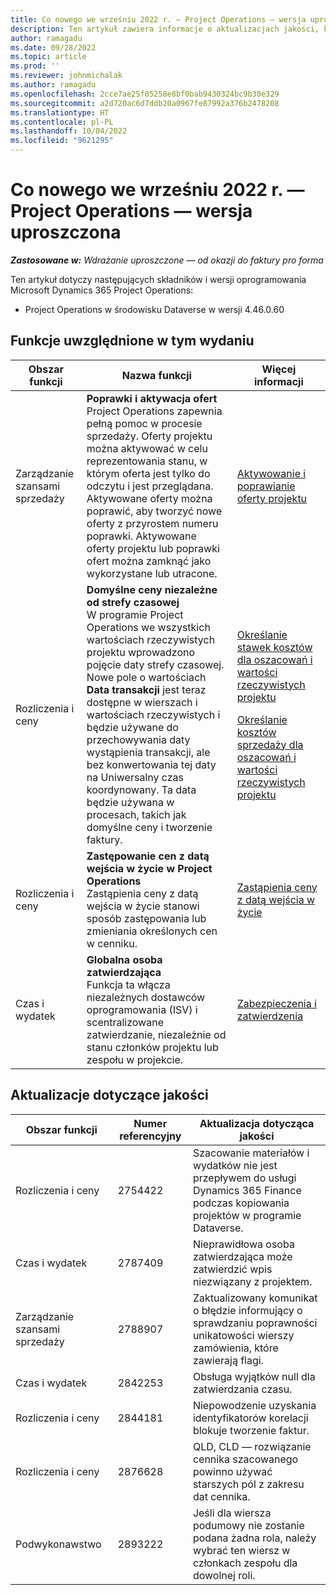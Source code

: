 ```yaml
---
title: Co nowego we wrześniu 2022 r. — Project Operations — wersja uproszczona
description: Ten artykuł zawiera informacje o aktualizacjach jakości, które są dostępne w wydaniu z września 2022 r. wdrożenia wersji uproszczonej Microsoft Dynamics 365 Project Operations.
author: ramagadu
ms.date: 09/28/2022
ms.topic: article
ms.prod: ''
ms.reviewer: johnmichalak
ms.author: ramagadu
ms.openlocfilehash: 2cce7ae25f05258e8bf0bab9430324bc9b30e329
ms.sourcegitcommit: a2d720ac6d7ddb20a0967fe87992a376b2478208
ms.translationtype: HT
ms.contentlocale: pl-PL
ms.lasthandoff: 10/04/2022
ms.locfileid: "9621295"
---
```

# <a name="whats-new-september-2022---project-operations-lite-deployment"></a>Co nowego we wrześniu 2022 r. — Project Operations — wersja uproszczona

_**Zastosowane w:** Wdrażanie uproszczone — od okazji do faktury pro forma_

Ten artykuł dotyczy następujących składników i wersji oprogramowania Microsoft Dynamics 365 Project Operations:

- Project Operations w środowisku Dataverse w wersji 4.46.0.60

## <a name="features-included-in-this-release"></a>Funkcje uwzględnione w tym wydaniu

| Obszar funkcji | Nazwa funkcji | Więcej informacji |
| --- | --- | --- |
| Zarządzanie szansami sprzedaży | **Poprawki i aktywacja ofert**<br>Project Operations zapewnia pełną pomoc w procesie sprzedaży. Oferty projektu można aktywować w celu reprezentowania stanu, w którym oferta jest tylko do odczytu i jest przeglądana. Aktywowane oferty można poprawić, aby tworzyć nowe oferty z przyrostem numeru poprawki. Aktywowane oferty projektu lub poprawki ofert można zamknąć jako wykorzystane lub utracone. | [Aktywowanie i poprawianie oferty projektu](/dynamics365/project-operations/sales/activation-and-revision) |
| Rozliczenia i ceny | **Domyślne ceny niezależne od strefy czasowej**<br>W programie Project Operations we wszystkich wartościach rzeczywistych projektu wprowadzono pojęcie daty strefy czasowej. Nowe pole o wartościach **Data transakcji** jest teraz dostępne w wierszach i wartościach rzeczywistych i będzie używane do przechowywania daty wystąpienia transakcji, ale bez konwertowania tej daty na Uniwersalny czas koordynowany. Ta data będzie używana w procesach, takich jak domyślne ceny i tworzenie faktury. | <p>[Określanie stawek kosztów dla oszacowań i wartości rzeczywistych projektu](/dynamics365/project-operations/pro/pricing-costing/cost-price-resolution-sales)</p><p>[Określanie kosztów sprzedaży dla oszacowań i wartości rzeczywistych projektu](/dynamics365/project-operations/pro/pricing-costing/sales-price-resolution-sales)</p> |
| Rozliczenia i ceny | **Zastępowanie cen z datą wejścia w życie w Project Operations**<br>Zastąpienia ceny z datą wejścia w życie stanowi sposób zastępowania lub zmieniania określonych cen w cenniku. | [Zastąpienia ceny z datą wejścia w życie](/dynamics365/project-operations/pricing-costing/dateffective_price_overrides) |
| Czas i wydatek | **Globalna osoba zatwierdzająca**<br>Funkcja ta włącza niezależnych dostawców oprogramowania (ISV) i scentralizowane zatwierdzanie, niezależnie od stanu członków projektu lub zespołu w projekcie. | [Zabezpieczenia i zatwierdzenia](/dynamics365/project-operations/approvals/approvals-security) |

## <a name="quality-updates"></a>Aktualizacje dotyczące jakości

| Obszar funkcji | Numer referencyjny | Aktualizacja dotycząca jakości |
| --- | --- | --- |
| Rozliczenia i ceny | 2754422 | Szacowanie materiałów i wydatków nie jest przepływem do usługi Dynamics 365 Finance podczas kopiowania projektów w programie Dataverse. |
| Czas i wydatek | 2787409 | Nieprawidłowa osoba zatwierdzająca może zatwierdzić wpis niezwiązany z projektem. |
| Zarządzanie szansami sprzedaży | 2788907 | Zaktualizowany komunikat o błędzie informujący o sprawdzaniu poprawności unikatowości wierszy zamówienia, które zawierają flagi. |
| Czas i wydatek | 2842253 | Obsługa wyjątków null dla zatwierdzania czasu. |
| Rozliczenia i ceny | 2844181 | Niepowodzenie uzyskania identyfikatorów korelacji blokuje tworzenie faktur. |
| Rozliczenia i ceny | 2876628 | QLD, CLD — rozwiązanie cennika szacowanego powinno używać starszych pól z zakresu dat cennika. |
| Podwykonawstwo | 2893222 | Jeśli dla wiersza podumowy nie zostanie podana żadna rola, należy wybrać ten wiersz w członkach zespołu dla dowolnej roli. |
